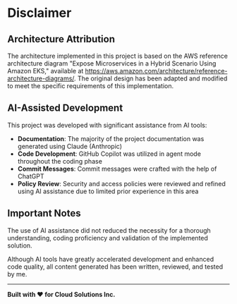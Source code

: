 # Disclaimer

## Architecture Attribution

The architecture implemented in this project is based on the AWS reference architecture diagram "Expose Microservices in a Hybrid Scenario Using Amazon EKS," available at https://aws.amazon.com/architecture/reference-architecture-diagrams/. The original design has been adapted and modified to meet the specific requirements of this implementation.

## AI-Assisted Development

This project was developed with significant assistance from AI tools:

- **Documentation**: The majority of the project documentation was generated using Claude (Anthropic)
- **Code Development**: GitHub Copilot was utilized in agent mode throughout the coding phase
- **Commit Messages**: Commit messages were crafted with the help of ChatGPT
- **Policy Review**: Security and access policies were reviewed and refined using AI assistance due to limited prior experience in this area

## Important Notes

The use of AI assistance did not reduced the necessity for a thorough understanding, coding proficiency and validation of the implemented solution.

Although AI tools have greatly accelerated development and enhanced code quality, all content generated has been written, reviewed, and tested by me.

---

**Built with ❤️ for Cloud Solutions Inc.**
